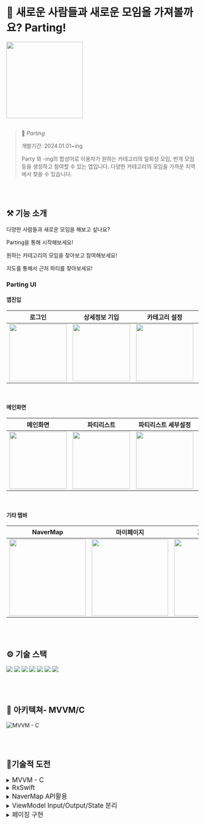 # 👬 새로운 사람들과 새로운 모임을 가져볼까요? Parting!
<img src="https://github.com/kimseongj/Drinkin/assets/88870642/ff5d1d50-fa35-437f-a56b-8da2a31688f6" width=200>

<br/>
<br/>

> 👬 *Parting*
> 
>개발기간: 2024.01.01~ing
>
>Party 와 -ing의 합성어로 이용자가 원하는 카테고리의 일회성 모임, 번개 모임 등을 생성하고 참여할 수 있는 앱입니다. 다양한 카테고리의 모임을 가까운 지역에서 찾을 수 있습니다.

<br/>
<br/>

## ⚒️ 기능 소개
다양한 사람들과 새로운 모임을 해보고 싶나요?

Parting을 통해 시작해보세요!

원하는 카테고리의 모임을 찾아보고 참여해보세요!

지도를 통해서 근처 파티를 찾아보세요!


### Parting UI
#### 앱진입
|로그인|상세정보 기입|카테고리 설정|세부 카테고리 설정|
|:----:|:----:|:----:|:----:|
|<img src="https://github.com/kimseongj/Drinkin/assets/88870642/0e92261f-da33-4966-b04b-a55a5f968ecb" width=150>|<img src="https://github.com/kimseongj/Drinkin/assets/88870642/e1d47d14-b9b8-48d9-be60-e913fe9375e2" width=150>|<img src="https://github.com/kimseongj/Drinkin/assets/88870642/2f4a0ee6-e849-45c4-ad5f-fd8dff16179e" width=150>|<img src="https://github.com/kimseongj/Drinkin/assets/88870642/4b20fcc1-1c5e-4efb-8feb-7a3ad9ac60ee" width=150>

<br/>

#### 메인화면
|메인화면|파티리스트|파티리스트 세부설정|달력UI|
|:----:|:----:|:----:|:----:|
|<img src="https://github.com/kimseongj/Drinkin/assets/88870642/7ffaa2bd-c873-484e-9370-3083e878b241" width=150>|<img src="https://github.com/kimseongj/Drinkin/assets/88870642/c166311b-aa7b-4dc4-96f9-0d98ba5569e6" width=150>|<img src="https://github.com/kimseongj/Drinkin/assets/88870642/366a2a6e-67a4-48f9-89d4-f4dbfb64e041" width=150>|<img src="https://github.com/kimseongj/Drinkin/assets/88870642/e2f0be20-f59e-4f16-ae56-0610520832b6" width=150>

<br/>

#### 기타 탭바
|NaverMap |마이페이지|프로필 수정|
|:----:|:----:|:----:|
|<img src="https://github.com/kimseongj/Drinkin/assets/88870642/dc7e26a6-4b7f-41e0-81d8-12ae637b8435" width=200>|<img src="https://github.com/kimseongj/Drinkin/assets/88870642/46255b8a-65a4-4d85-9f3f-c353805980b3" width=200>|<img src="https://github.com/kimseongj/Drinkin/assets/88870642/ad9dfc13-f87d-4e63-80ae-9c4892811580" width=200>|


<br/>
<br/>

## ⚙️ 기술 스택
<img src="https://img.shields.io/badge/MVVM-100AF?style=flat-square"/>
<img src="https://img.shields.io/badge/Coordinator-019999?style=flat-square"/>
<img src="https://img.shields.io/badge/RxSwifft-AAA1AF?style=flat-square"/>
<img src="https://img.shields.io/badge/Alamofire-100000?style=flat-square"/>
<img src="https://img.shields.io/badge/KingFisher-FF0000?style=flat-square"/>
<img src="https://img.shields.io/badge/Tabman-EEE6C4?style=flat-square"/>
<img src="https://img.shields.io/badge/FSCalendar-DDA2FF?style=flat-square"/> 

<br/>
<br/>
<br/>
<br/>

## 📝 아키텍쳐- MVVM/C
![MVVM - C](https://github.com/kimseongj/Drinkin/assets/88870642/4a75210d-0770-43fb-9f2f-64311e06a44c)


<br/>
<br/>

## 🏃기술적 도전
<details>
    <summary><big>MVVM - C</big></summary> 
    
### MVVM - C

> MVVM-C 아키텍쳐 패턴은 MVVM패턴을 유지하며 Coordinator패턴을 통해 화면 전환을 하는 복합패턴입니다. 대부분 View에서 Coordinator를 의존하는 형태이지만 해당 프로젝트에서는 Coordinator를 ViewModel에서 의존하고 있습니다. ViewModel이 Coordinator를 의존하고 있는 이유는 ViewModel의 input이 View의 사용자 이벤트, lifeCycle 등을 enum으로 관리하고 있기 때문입니다. 이 input을 binding하여 해당 이벤트가 발생할 때, ViewModel에서 그 이벤트에 맞는 반응을 해줘야하기 때문에 ViewModel이 Coordinator를 의존하고 있는 형태를 띄고 있습니다.

:fire: 결론은 MVVM과 Coordinator의 합성에 있어 Coordinator의 의존성을 받는 곳이 View이든 ViewModel이든 기능에 맞게 설계할 수 있습니다. 


 </details>

    
<details>
<summary><big>RxSwift</big></summary> 
    
### RxSwift
> RxSwift는 반응형 프로그래밍을 구축하기 위한 라이브러리로, Xcode 내장 프레임워크인 Combine이 만들어지기 전에 사용되던 라이브러리입니다. RxSwift는 현재도 많은 기업에서 채택하고 있는 라이브러리로 해당 프로젝트를 진행하면서 다뤄볼 수 있었습니다. 
RxSwift는 Observable(= Publisher)와 Observer(= subscriber)로 이루어져있습니다. 
    
- Observable은 비동기 이벤트가 일어날 때마다 item을 방출합니다. 
- Observer는 Observable를 구독하여 비동기처리가 끝나는 시점에 이벤트를 실행할 수 있는 closure를 지원해줍니다. 
- Subject는 Observer이기 때문에 Observable을 구독할 수 있으며, 동시에 Observable이기 때문에 새로운 항목들을 방출할 수 있습니다.
</details>
    
<details>
<summary><big>NaverMap API활용</big></summary> 
    
### NaverMap
>NaverMap API를 활용하여 카메라 이동에 따른 API호출을 구현할 수 있었습니다. 또한 카메리 이동시 호출된 데이터를 통해 마커를 표시하여 현재 카메라에 있는 파티들을 띄어주는 기능을 구현했습니다.  

:fire: 해당 이벤트 호출에 있어 카메라 위치가 바뀔때마다 호출되는 `mapViewCameraIdle(_ mapView: NMFMapView)`메서드가 있습니다. 해당 메서드는 카메라를 움직일때마다 바로바로 호출되기 때문에 너무 많은 API호출을 하게 될 수 있습니다. 이를 방지하기 위해 아래와 같이 `timeInterval`을 사용했습니다.
    
```swift
func startAPICallDebouncer() {
        timer.invalidate()
        timer = Timer.scheduledTimer(timeInterval: 1.0, target: self, selector: #selector(handleAPICall), userInfo: nil, repeats: false)
    }
    
    @objc func handleAPICall() {
        let southWest = rootView.mapView.mapView.projection.latlngBounds(fromViewBounds: self.view.frame).southWest
        let northEast = rootView.mapView.mapView.projection.latlngBounds(fromViewBounds: self.view.frame).northEast
        viewModel.searchPartyOnMap(searchHighLatitude: northEast.lat, searchHighLongitude: northEast.lng, searchLowLatitude: southWest.lat, searchLowLongitude: southWest.lng)
    }
    
    func mapViewCameraIdle(_ mapView: NMFMapView) {
        startAPICallDebouncer()
    }
    
```
    
 </details>

<details>
<summary><big>ViewModel Input/Output/State 분리</big></summary> 
    
### Input/Output
> ViewModel에서 Input과 Output을 나누는 것은 코드 가독성에 이점을 줍니다. 
    
- Input의 경우 enum을 `Relay`로 생성하여 구독하는 형태로 enum case에 여러 이벤트들을 설정해줍니다. 
```swift
enum Input {
        case BirthTextFieldTrigger
        case viewdidLoadTrigger
        case editCompleteButtonClicked
}
    var input = PublishRelay<Input>()
```
    
- Output의 경우 struct 구조로 다양한 `Relay`들을 인스턴스로 가지고 있습니다.
```swift
struct Output {
        var nameTextField = BehaviorRelay<String>(value: "")
        var selectedGender = BehaviorRelay(value: GenderCase.man)
        var birthTextField = BehaviorRelay<String>(value: "")
        var regionTextField = BehaviorRelay<String>(value: "")
        var introduceTextView = BehaviorRelay<String>(value: "")
        var completeButtonIsValidState = BehaviorRelay(value: false)
}
```
    
:fire: Input, Output을 `Relay`로 사용하는 이유 : `Subject`의 경우 Completed, Error 등의 여러 closure를 제공합니다. 하지만 input과 output의 경우 Error처리 및 Completed를 처리할 필요가 없습니다. 그렇기 때문에 `Next` closure만 제공하는 Relay를 사용합니다. (Error처리가 필요할 경우 Subject로 바꿀 필요 있음) 
 </details>    
    
<details>
<summary><big>페이징 구현</big></summary> 
    
### 페이징 구현
> API호출 시 다량의 데이터가 한번에 호출되는 경우를 방지하기 위해 TableView의 페이징을 구현했습니다. page를 나누고 데이터 배열에서 10개씩 가져오도록 구현하였으며, TableView의 RootView에 Activity Indicator를 삽입하여 페이징이 진행되고 있음을 UI에 구현하였습니다. 
  
    
<img src="https://github.com/kimseongj/Drinkin/assets/88870642/7ed54c15-408c-4acd-a702-4364ab47cea0" width=250>    
    
- Paging 구현 시 제일 중요한 메서드인 `scrollViewDidScroll(_ scrollView: UIScrollView)`를 사용하였습니다. 해당 메서드는 ViewController 내부에서 실행되는 Scrolling Event를 감지합니다.
- 아래 그림과 같이 Height1(Scrolling한 길이)가 Height2(TableView ContentView의 Height - 디바이스의 Height)를 넘어서면 분기처리를 하여 Paging이벤트를 실행시킵니다.



```swift
    func scrollViewDidScroll(_ scrollView: UIScrollView) {
        let offsetY = scrollView.contentOffset.y
        let contentHeight = scrollView.contentSize.height
        let height = scrollView.frame.height
        
        if offsetY > (contentHeight - height) && !isPaging && viewModel.output.hasNextPage {
            rootView.activityIndicator.startAnimating()
            beginPaging()
        } 
    }
    
    func beginPaging() {
        isPaging = true
        pagepartyListTableView()
    }
    
    func pagepartyListTableView() {
        DispatchQueue.main.asyncAfter(deadline: .now() + 1) { [weak self] in
            guard let self = self else { return }
            
            viewModel.pagePartyList()
            self.rootView.activityIndicator.stopAnimating()
            self.isPaging = false
        }
    }
```
 </details>
